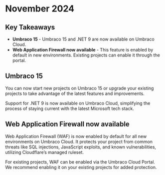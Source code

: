 # November 2024

## Key Takeaways

* **Umbraco 15** - Umbraco 15 and .NET 9 are now available on Umbraco Cloud.
* **Web Application Firewall now available** - This feature is enabled by default in new environments. Existing projects can enable it through the portal.

## Umbraco 15
You can now start new projects on Umbraco 15 or upgrade your existing projects to take advantage of the latest features and improvements.

Support for .NET 9 is now available on Umbraco Cloud, simplifying the process of staying current with the latest Microsoft tech stack.

## Web Application Firewall now available
Web Application Firewall (WAF) is now enabled by default for all new environments on Umbraco Cloud.
It protects your project from common threats like SQL injections, JavaScript exploits, and known vulnerabilities, utilizing Cloudflare’s managed ruleset.

For existing projects, WAF can be enabled via the Umbraco Cloud Portal. We recommend enabling it on your existing projects for added protection.
